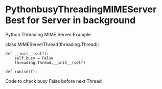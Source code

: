 # PythonbusyThreadingMIMEServer  Best for Server in background
Python Threading MIME Server Example

class MIMEServerThread(threading.Thread):
    
    def __init__(self):
        self.busy = False        
        threading.Thread.__init__(self)

    def run(self):

Code to check busy False before next Thread
